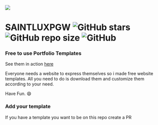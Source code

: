 <img src="https://images.unsplash.com/photo-1609693117459-886fbe8443ff?ixid=MXwxMjA3fDB8MHxwaG90by1wYWdlfHx8fGVufDB8fHw%3D&ixlib=rb-1.2.1&auto=format&fit=crop&w=976&q=80"/>

# SAINTLUXPGW ![GitHub stars](https://img.shields.io/github/stars/saintluxpgw/fimbo.svg?style=social) ![GitHub repo size](https://img.shields.io/github/repo-size/saintluxpgw/fimbo.svg?style=popout-square) ![GitHub](https://img.shields.io/github/license/saintluxpgw/fimbo.svg?style=popout-square)

### Free to use Portfolio Templates

See them in action [here](#)

Everyone needs a website to express themselves so i made free website templates. All you need to do is download them and customize them according to your need.

Have Fun. 😄

### Add your template

If you have a template you want to be on this repo create a PR
